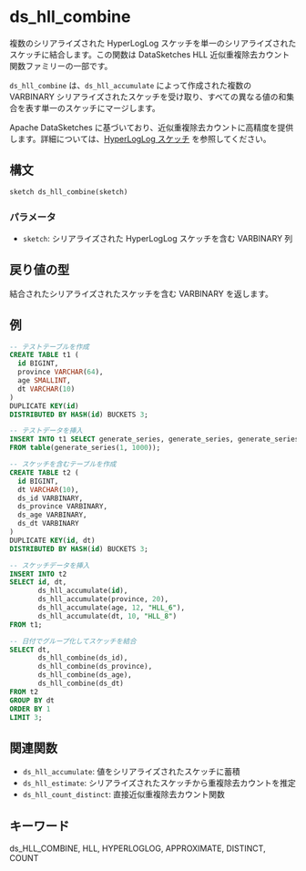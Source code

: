 # ds_hll_combine

複数のシリアライズされた HyperLogLog スケッチを単一のシリアライズされたスケッチに結合します。この関数は DataSketches HLL 近似重複除去カウント関数ファミリーの一部です。

`ds_hll_combine` は、`ds_hll_accumulate` によって作成された複数の VARBINARY シリアライズされたスケッチを受け取り、すべての異なる値の和集合を表す単一のスケッチにマージします。

Apache DataSketches に基づいており、近似重複除去カウントに高精度を提供します。詳細については、[HyperLogLog スケッチ](https://datasketches.apache.org/docs/HLL/HllSketches.html) を参照してください。

## 構文

```Haskell
sketch ds_hll_combine(sketch)
```

### パラメータ

- `sketch`: シリアライズされた HyperLogLog スケッチを含む VARBINARY 列

## 戻り値の型

結合されたシリアライズされたスケッチを含む VARBINARY を返します。

## 例

```sql
-- テストテーブルを作成
CREATE TABLE t1 (
  id BIGINT,
  province VARCHAR(64),
  age SMALLINT,
  dt VARCHAR(10)
)
DUPLICATE KEY(id)
DISTRIBUTED BY HASH(id) BUCKETS 3;

-- テストデータを挿入
INSERT INTO t1 SELECT generate_series, generate_series, generate_series % 100, "2024-07-24" 
FROM table(generate_series(1, 1000));

-- スケッチを含むテーブルを作成
CREATE TABLE t2 (
  id BIGINT,
  dt VARCHAR(10),
  ds_id VARBINARY,
  ds_province VARBINARY,
  ds_age VARBINARY,
  ds_dt VARBINARY
)
DUPLICATE KEY(id, dt)
DISTRIBUTED BY HASH(id) BUCKETS 3;

-- スケッチデータを挿入
INSERT INTO t2 
SELECT id, dt,
       ds_hll_accumulate(id),
       ds_hll_accumulate(province, 20),
       ds_hll_accumulate(age, 12, "HLL_6"),
       ds_hll_accumulate(dt, 10, "HLL_8") 
FROM t1;

-- 日付でグループ化してスケッチを結合
SELECT dt, 
       ds_hll_combine(ds_id), 
       ds_hll_combine(ds_province), 
       ds_hll_combine(ds_age), 
       ds_hll_combine(ds_dt) 
FROM t2 
GROUP BY dt 
ORDER BY 1 
LIMIT 3;
```

## 関連関数

- `ds_hll_accumulate`: 値をシリアライズされたスケッチに蓄積
- `ds_hll_estimate`: シリアライズされたスケッチから重複除去カウントを推定
- `ds_hll_count_distinct`: 直接近似重複除去カウント関数

## キーワード

ds_HLL_COMBINE, HLL, HYPERLOGLOG, APPROXIMATE, DISTINCT, COUNT 